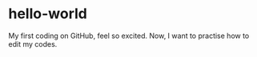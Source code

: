 # hello-world
My first coding on GitHub, feel so excited.
Now, I want to practise how to edit my codes.
